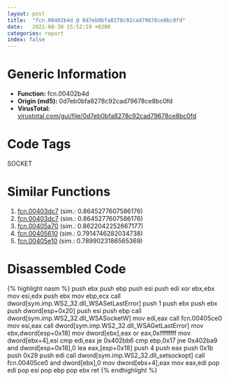 ```yaml
---
layout: post
title:  "fcn.00402b4d @ 0d7eb0bfa8278c92cad79678ce8bc0fd"
date:   2021-08-30 15:52:19 +0300
categories: report
index: false
---
```


# Generic Information
- **Function:** fcn.00402b4d
- **Origin (md5):** 0d7eb0bfa8278c92cad79678ce8bc0fd
- **VirusTotal:** [virustotal.com/gui/file/0d7eb0bfa8278c92cad79678ce8bc0fd][virustotal_ref]

# Code Tags
<span class="tag" id="SOCKET">SOCKET</span>


# Similar Functions

1. [fcn.00403dc7][similar_1_ref] (sim.: 0.8645277607586176)
2. [fcn.00403dc7][similar_2_ref] (sim.: 0.8645277607586176)
3. [fcn.00405a70][similar_3_ref] (sim.: 0.8622042252667177)
4. [fcn.00405610][similar_4_ref] (sim.: 0.7914746282034738)
5. [fcn.00405e10][similar_5_ref] (sim.: 0.7899023186565369)


# Disassembled Code

{% highlight nasm %}
push ebx
push ebp
push esi
push edi
xor ebx,ebx
mov esi,edx
push ebx
mov ebp,ecx
call dword[sym.imp.WS2_32.dll_WSASetLastError]
push 1
push ebx
push ebx
push dword[esp+0x20]
push esi
push ebp
call dword[sym.imp.WS2_32.dll_WSASocketW]
mov edi,eax
call fcn.00405ce0
mov esi,eax
call dword[sym.imp.WS2_32.dll_WSAGetLastError]
mov ebx,dword[esp+0x18]
mov dword[ebx],eax
or eax,0xffffffff
mov dword[ebx+4],esi
cmp edi,eax
je 0x402bb6
cmp ebp,0x17
jne 0x402ba9
and dword[esp+0x18],0
lea eax,[esp+0x18]
push 4
push eax
push 0x1b
push 0x29
push edi
call dword[sym.imp.WS2_32.dll_setsockopt]
call fcn.00405ce0
and dword[ebx],0
mov dword[ebx+4],eax
mov eax,edi
pop edi
pop esi
pop ebp
pop ebx
ret 
{% endhighlight %}


[similar_1_ref]: /report/fcn.00403dc7@b8b9b802e96d8e813c605554cf6f7018
[similar_2_ref]: /report/fcn.00403dc7@617bd594ba13d0dcc08a315774c342d4
[similar_3_ref]: /report/fcn.00405a70@b9bcb002212a6b3f234989f71e66f5f7
[similar_4_ref]: /report/fcn.00405610@b9bcb002212a6b3f234989f71e66f5f7
[similar_5_ref]: /report/fcn.00405e10@b9bcb002212a6b3f234989f71e66f5f7
[virustotal_ref]: https://www.virustotal.com/gui/file/0d7eb0bfa8278c92cad79678ce8bc0fd
